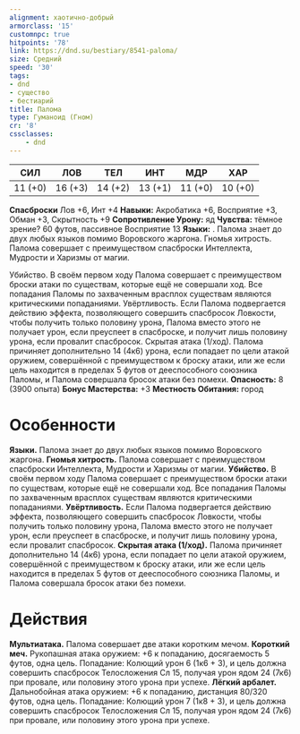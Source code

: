 ```yaml
---
alignment: хаотично-добрый
armorclass: '15'
customnpc: true
hitpoints: '78'
link: https://dnd.su/bestiary/8541-paloma/
size: Средний
speed: '30'
tags:
- dnd
- существо
- бестиарий
title: Палома
type: Гуманоид (Гном)
cr: '8'
cssclasses:
    - dnd
---
```



| СИЛ | ЛОВ | ТЕЛ | ИНТ | МДР | ХАР |
|---|---|---|---|---|---|
| 11 (+0) | 16 (+3) | 14 (+2) | 13 (+1) | 11 (+0) | 10 (+0) |
**Спасброски** Лов +6, Инт +4
**Навыки:** Акробатика +6, Восприятие +3, Обман +3, Скрытность +9
**Сопротивление Урону:** яд
**Чувства:** тёмное зрение? 60 футов, пассивное Восприятие 13
**Языки:** . Палома знает до двух любых языков помимо Воровского жаргона.
Гномья хитрость. Палома совершает с преимуществом спасброски Интеллекта, Мудрости и Харизмы от магии.


Убийство. В своём первом ходу Палома совершает с преимуществом броски атаки по существам, которые ещё не совершали ход. Все попадания Паломы по захваченным врасплох существам являются критическими попаданиями.
Увёртливость. Если Палома подвергается действию эффекта, позволяющего совершить спасбросок Ловкости, чтобы получить только половину урона, Палома вместо этого не получает урон, если преуспеет в спасброске, и получит лишь половину урона, если провалит спасбросок.
Скрытая атака (1/ход). Палома причиняет дополнительно 14 (4к6) урона, если попадает по цели атакой оружием, совершённой с преимуществом к броску атаки, или же если цель находится в пределах 5 футов от дееспособного союзника Паломы, и Палома совершала бросок атаки без помехи.
**Опасность:** 8 (3900 опыта)
**Бонус Мастерства:** +3
**Местность Обитания:** город


# Особенности
**Языки.** Палома знает до двух любых языков помимо Воровского жаргона.
**Гномья хитрость.** Палома совершает с преимуществом спасброски Интеллекта, Мудрости и Харизмы от магии.
**Убийство.** В своём первом ходу Палома совершает с преимуществом броски атаки по существам, которые ещё не совершали ход. Все попадания Паломы по захваченным врасплох существам являются критическими попаданиями.
**Увёртливость.** Если Палома подвергается действию эффекта, позволяющего совершить спасбросок Ловкости, чтобы получить только половину урона, Палома вместо этого не получает урон, если преуспеет в спасброске, и получит лишь половину урона, если провалит спасбросок.
**Скрытая атака (1/ход).** Палома причиняет дополнительно 14 (4к6) урона, если попадает по цели атакой оружием, совершённой с преимуществом к броску атаки, или же если цель находится в пределах 5 футов от дееспособного союзника Паломы, и Палома совершала бросок атаки без помехи.


# Действия
**Мультиатака.** Палома совершает две атаки коротким мечом.
**Короткий меч.** Рукопашная атака оружием: +6 к попаданию, досягаемость 5 футов, одна цель. Попадание: Колющий урон 6 (1к6 + 3), и цель должна совершить спасбросок Телосложения Сл 15, получая урон ядом 24 (7к6) при провале, или половину этого урона при успехе.
**Лёгкий арбалет.** Дальнобойная атака оружием: +6 к попаданию, дистанция 80/320 футов, одна цель. Попадание: Колющий урон 7 (1к8 + 3), и цель должна совершить спасбросок Телосложения Сл 15, получая урон ядом 24 (7к6) при провале, или половину этого урона при успехе.